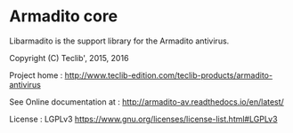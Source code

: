 Armadito core
=============

Libarmadito is the support library for the Armadito antivirus. 

Copyright (C) Teclib', 2015, 2016

Project home : <http://www.teclib-edition.com/teclib-products/armadito-antivirus>

See Online documentation at : <http://armadito-av.readthedocs.io/en/latest/>

License : LGPLv3 <https://www.gnu.org/licenses/license-list.html#LGPLv3>
